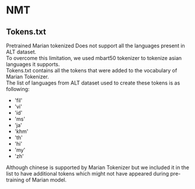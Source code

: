 # NMT

## Tokens.txt
Pretrained Marian tokenized Does not support all the languages present in ALT dataset.  
To overcome this limitation, we used mbart50 tokenizer to tokenize asian languages it supports.  
Tokens.txt contains all the tokens that were added to the vocabulary of Marian Tokenizer.  
The list of languages from ALT dataset used to create these tokens is as following:  

* 'fil'
* 'vi'
* 'id'
* 'ms'
* 'ja'
* 'khm'
* 'th'
* 'hi'
* 'my'
* 'zh'

Although chinese is supported by Marian Tokenizer but we included it in the list to have additional tokens which might not have appeared during pre-training of Marian model.
